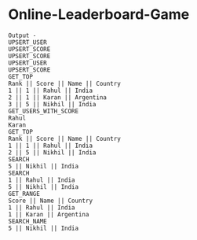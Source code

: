 # Online-Leaderboard-Game

	Output -
	UPSERT_USER
	UPSERT_SCORE
	UPSERT_SCORE
	UPSERT_USER
	UPSERT_SCORE
	GET_TOP
	Rank || Score || Name || Country
	1 || 1 || Rahul || India
	2 || 1 || Karan || Argentina
	3 || 5 || Nikhil || India
	GET_USERS_WITH_SCORE
	Rahul
	Karan
	GET_TOP
	Rank || Score || Name || Country
	1 || 1 || Rahul || India
	2 || 5 || Nikhil || India
	SEARCH
	5 || Nikhil || India
	SEARCH
	1 || Rahul || India
	5 || Nikhil || India
	GET_RANGE
	Score || Name || Country
	1 || Rahul || India
	1 || Karan || Argentina
	SEARCH_NAME
	5 || Nikhil || India
